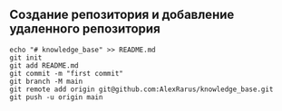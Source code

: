 ## Создание репозитория и добавление удаленного репозитория
```shell
echo "# knowledge_base" >> README.md
git init
git add README.md
git commit -m "first commit"
git branch -M main
git remote add origin git@github.com:AlexRarus/knowledge_base.git
git push -u origin main
```
